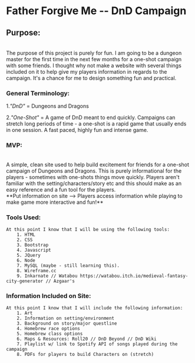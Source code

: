 # Father Forgive Me -- DnD Campaign #

## Purpose: ##
<br>
    The purpose of this project is purely for fun.  I am going to be a dungeon master for 
    the first time in the next few months for a one-shot campaign with some friends.  I thought why not make a website with several things included on it to help give my players information in regards to the campaign.  It's a chance for me to design something fun and practical.  
    

### General Terminology: ###
1._"DnD"_ = Dungeons and Dragons

2._"One-Shot"_ = A game of DnD meant to end quickly.  Campaigns can stretch long periods of time - a one-shot is a rapid game that usually ends in one session.  A fast paced, highly fun and intense game. 


### MVP: ###
<br>
    A simple, clean site used to help build excitement for friends for a one-shot campaign of Dungeons and Dragons.  This is purely informational for the players - sometimes with one-shots things move quickly.  Players aren't familiar with the setting/characters/story etc and this should make as an easy reference and a fun tool for the players.  
<br>
 **Put information on site
 --> Players access information while playing to make game more interactive and fun!**




### Tools Used: ###
    At this point I know that I will be using the following tools: 
        1. HTML
        2. CSS
        3. Bootstrap
        4. Javascript
        5. JQuery
        6. Node
        7. MySQL (maybe - still learning this).
        8. Wireframe.cc
        9. Inkarnate // Watabou https://watabou.itch.io/medieval-fantasy-city-generator // Azgaar's 

    

### Information Included on Site: ###
    At this point I know that I will include the following information: 
        1. Art
        2. Information on setting/environment
        3. Background on story/major questline
        4. Homebrew race options
        5. Homebrew class options
        6. Maps & Resources: Roll20 // DnD Beyond // DnD Wiki
        7. Playlist w/ link to Spotify API of songs played during the campaign
        8. PDFs for players to build Characters on (stretch)



        
